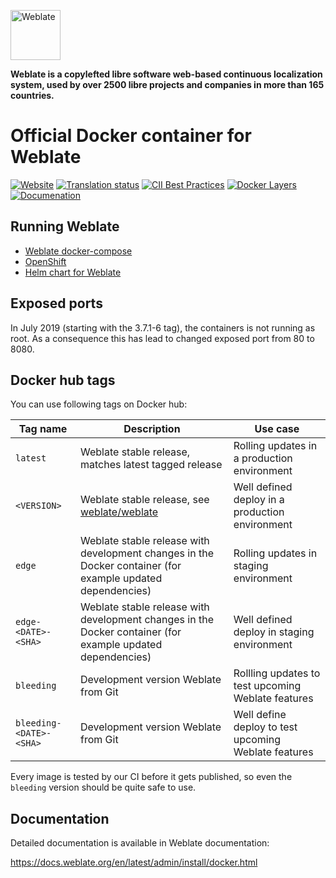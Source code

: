 <a href="https://weblate.org/"><img alt="Weblate" src="https://s.weblate.org/cdn/Logo-Darktext-borders.png" height="80px" /></a>

**Weblate is a copylefted libre software web-based continuous localization system,
used by over 2500 libre projects and companies in more than 165 countries.**

# Official Docker container for Weblate

[![Website](https://img.shields.io/badge/website-weblate.org-blue.svg)](https://weblate.org/)
[![Translation status](https://hosted.weblate.org/widgets/weblate/-/svg-badge.svg)](https://hosted.weblate.org/engage/weblate/?utm_source=widget)
[![CII Best Practices](https://bestpractices.coreinfrastructure.org/projects/552/badge)](https://bestpractices.coreinfrastructure.org/projects/552)
[![Docker Layers](https://images.microbadger.com/badges/image/weblate/weblate.svg)](https://microbadger.com/images/weblate/weblate "Get your own image badge on microbadger.com")
[![Documenation](https://readthedocs.org/projects/weblate/badge/)](https://docs.weblate.org/en/latest/admin/install/docker.html)

## Running Weblate

- [Weblate docker-compose](https://github.com/WeblateOrg/docker-compose)
- [OpenShift](https://docs.weblate.org/en/latest/admin/install/openshift.html)
- [Helm chart for Weblate](https://hub.helm.sh/charts/weblate/weblate)

## Exposed ports

In July 2019 (starting with the 3.7.1-6 tag), the containers is not running as
root. As a consequence this has lead to changed exposed port from 80 to 8080.

## Docker hub tags

You can use following tags on Docker hub:

| Tag name                | Description                                                                                                | Use case                                             |
| ----------------------- | ---------------------------------------------------------------------------------------------------------- | ---------------------------------------------------- |
| `latest`                | Weblate stable release, matches latest tagged release                                                      | Rolling updates in a production environment          |
| `<VERSION>`             | Weblate stable release, see [weblate/weblate](https://hub.docker.com/r/weblate/weblate/tags/)              | Well defined deploy in a production environment      |
| `edge`                  | Weblate stable release with development changes in the Docker container (for example updated dependencies) | Rolling updates in staging environment               |
| `edge-<DATE>-<SHA>`     | Weblate stable release with development changes in the Docker container (for example updated dependencies) | Well defined deploy in staging environment           |
| `bleeding`              | Development version Weblate from Git                                                                       | Rollling updates to test upcoming Weblate features   |
| `bleeding-<DATE>-<SHA>` | Development version Weblate from Git                                                                       | Well define deploy to test upcoming Weblate features |

Every image is tested by our CI before it gets published, so even the `bleeding` version should be quite safe to use.

## Documentation

Detailed documentation is available in Weblate documentation:

<https://docs.weblate.org/en/latest/admin/install/docker.html>
